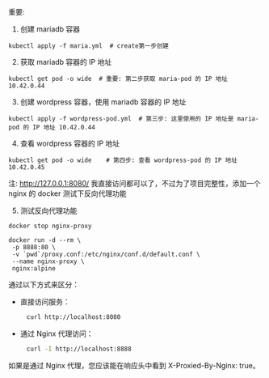  重要: 
 1. 创建 mariadb 容器
 ```
 kubectl apply -f maria.yml  # create第一步创建
 ```
 2. 获取 mariadb 容器的 IP 地址
 ```
 kubectl get pod -o wide  # 重要: 第二步获取 maria-pod 的 IP 地址 10.42.0.44
 ```
 3. 创建 wordpress 容器，使用 mariadb 容器的 IP 地址
 ```
 kubectl apply -f wordpress-pod.yml  # 第三步: 这里使用的 IP 地址是 maria-pod 的 IP 地址 10.42.0.44
 ```
 4. 查看 wordpress 容器的 IP 地址
 ```
 kubectl get pod -o wide    # 第四步: 查看 wordpress-pod 的 IP 地址 10.42.0.45
 ```
注: http://127.0.0.1:8080/ 我直接访问都可以了，不过为了项目完整性，添加一个 nginx 的 docker 测试下反向代理功能

 5. 测试反向代理功能
 ```
docker stop nginx-proxy

docker run -d --rm \
  -p 8888:80 \
  -v `pwd`/proxy.conf:/etc/nginx/conf.d/default.conf \
  --name nginx-proxy \
  nginx:alpine
 ```
通过以下方式来区分：
* 直接访问服务：
```Bash
     curl http://localhost:8080
```
* 通过 Nginx 代理访问：
```Bash
     curl -I http://localhost:8888
```
如果是通过 Nginx 代理，您应该能在响应头中看到 X-Proxied-By-Nginx: true。

